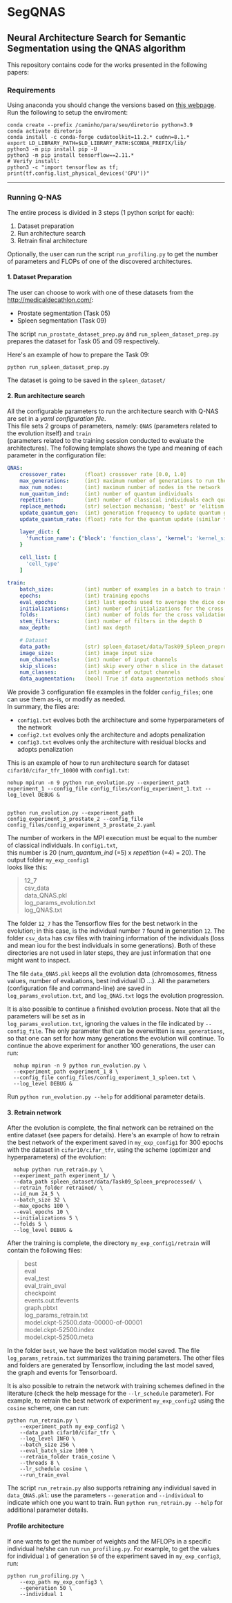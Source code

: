 # SegQNAS

## Neural Architecture Search for Semantic Segmentation using the QNAS algorithm

This repository contains code for the works presented in the following papers:

### Requirements

Using anaconda you should change the versions based on [this webpage](https://www.tensorflow.org/install/source#gpu). Run the following to setup the enviroment:

```console
conda create --prefix /caminho/para/seu/diretorio python=3.9
conda activate diretorio
conda install -c conda-forge cudatoolkit=11.2.* cudnn=8.1.*
export LD_LIBRARY_PATH=$LD_LIBRARY_PATH:$CONDA_PREFIX/lib/
python3 -m pip install pip -U
python3 -m pip install tensorflow==2.11.*
# Verify install:
python3 -c "import tensorflow as tf; print(tf.config.list_physical_devices('GPU'))"
```

---
### Running Q-NAS

The entire process is divided in 3 steps (1 python script for each):
1. Dataset preparation
2. Run architecture search
3. Retrain final architecture

Optionally, the user can run the script `run_profiling.py` to get the number of parameters and FLOPs of one of the discovered architectures.

#### 1. Dataset Preparation

The user can choose to work with one of these datasets from the http://medicaldecathlon.com/:
- Prostate segmentation (Task 05)
- Spleen segmentation (Task 09)

The script `run_prostate_dataset_prep.py` and `run_spleen_dataset_prep.py` prepares the dataset for Task 05 and 09 respectively.

Here's an example of how to prepare the Task 09:

```console
python run_spleen_dataset_prep.py 
```

The dataset is going to be saved in the `spleen_dataset/`

#### 2. Run architecture search

All the configurable parameters to run the architecture search with Q-NAS are set in a _yaml configuration file_.   
This file sets 2 groups of parameters, namely: `QNAS` (parameters related to the evolution itself) and `train`   
(parameters related to the training session conducted to evaluate the architectures). The following
 template shows the type and meaning of each parameter in the configuration file: 

```yaml
QNAS:
    crossover_rate:      (float) crossover rate [0.0, 1.0]
    max_generations:     (int) maximum number of generations to run the algorithm
    max_num_nodes:       (int) maximum number of nodes in the network
    num_quantum_ind:     (int) number of quantum individuals
    repetition:          (int) number of classical individuals each quantum individual will generate
    replace_method:      (str) selection mechanism; 'best' or 'elitism'
    update_quantum_gen:  (int) generation frequency to update quantum genes
    update_quantum_rate: (float) rate for the quantum update (similar to crossover rate)

    layer_dict: {
      'function_name': {'block': 'function_class', 'kernel': 'kernel_size', 'prob': probability_value}
    }
    
    cell_list: [
      'cell_type'
    ]

train:
    batch_size:          (int) number of examples in a batch to train the networks.
    epochs:              (int) training epochs
    eval_epochs:         (int) last epochs used to average the dice coeficient
    initializations:     (int) number of initializations for the cross validation
    folds:               (int) number of folds for the cross validation
    stem_filters:        (int) number of filters in the depth 0
    max_depth:           (int) max depth

    # Dataset
    data_path:           (str) spleen_dataset/data/Task09_Spleen_preprocessed/ or spleen_dataset/data/Task05_Prostate_preprocessed/
    image_size:          (int) image input size
    num_channels:        (int) number of input channels
    skip_slices:         (int) skip every other n slice in the dataset
    num_classes:         (int) number of output channels
    data_augmentation:   (bool) True if data augmentation methods should be applied
```

We provide 3 configuration file examples in the folder `config_files`; one can use them as-is, or modify as
 needed.   
In summary, the files are:
- `config1.txt` evolves both the architecture and some hyperparameters of the network
- `config2.txt` evolves only the architecture and adopts penalization
- `config3.txt` evolves only the architecture with residual blocks and adopts penalization


This is an example of how to run architecture search for dataset `cifar10/cifar_tfr_10000` with `config1.txt`:

```shell script
nohup mpirun -n 9 python run_evolution.py --experiment_path experiment_1 --config_file config_files/config_experiment_1.txt --log_level DEBUG &


python run_evolution.py --experiment_path config_experiment_3_prostate_2 --config_file config_files/config_experiment_3_prostate_2.yaml
```

The number of workers in the MPI execution must be equal to the number of classical individuals. In `config1.txt`,   
this number is 20 (_num_quantum_ind_ (=5) x _repetition_ (=4) = 20). The output folder `my_exp_config1`   
looks like this:

>12_7   
csv_data   
data_QNAS.pkl   
log_params_evolution.txt   
log_QNAS.txt

The folder `12_7` has the Tensorflow files for the best network in the evolution; in this case, is the
 individual number `7` found in generation `12`. The folder `csv_data` has csv files with training
   information of the individuals (loss and mean iou for the best individuals in some generations). Both of
    these directories are not used in later steps, they are just information that one might want to inspect.

The file `data_QNAS.pkl` keeps all the evolution data (chromosomes, fitness values, number of evaluations, 
 best  individual ID ...). All the parameters (configuration file and command-line) are saved in
  `log_params_evolution.txt`, and `log_QNAS.txt` logs the evolution progression.

It is also possible to continue a finished evolution process. Note that all the parameters will be set as in   
`log_params_evolution.txt`, ignoring the values in the file indicated by `--config_file`. The only parameter 
  that can be overwritten is `max_generations`, so that one can set for how many generations the evolution
  will continue. To continue the above experiment for another 100 generations, the user can run:

```console
  nohup mpirun -n 9 python run_evolution.py \
  --experiment_path experiment_1_8 \
  --config_file config_files/config_experiment_1_spleen.txt \
  --log_level DEBUG &
```

Run `python run_evolution.py --help` for additional parameter details.


#### 3. Retrain network

After the evolution is complete, the final network can be retrained on the entire dataset (see papers for
 details). Here's an example of how to retrain the best network of the experiment saved in `my_exp_config1` 
  for 300 epochs with the dataset in `cifar10/cifar_tfr`, using the scheme (optimizer and hyperparameters) of
  the evolution:

```console
  nohup python run_retrain.py \
  --experiment_path experiment_1/ \
  --data_path spleen_dataset/data/Task09_Spleen_preprocessed/ \
  --retrain_folder retrained/ \
  --id_num 24_5 \
  --batch_size 32 \
  --max_epochs 100 \
  --eval_epochs 10 \
  --initializations 5 \
  --folds 5 \
  --log_level DEBUG &
```

After the training is complete, the directory `my_exp_config1/retrain` will contain the following files:

>best  
eval  
eval_test  
eval_train_eval  
checkpoint  
events.out.tfevents  
graph.pbtxt  
log_params_retrain.txt  
model.ckpt-52500.data-00000-of-00001  
model.ckpt-52500.index  
model.ckpt-52500.meta  

In the folder `best`, we have the best validation model saved. The file `log_params_retrain.txt` summarizes
 the training parameters. The other files and folders are generated by Tensorflow, including the last model
  saved, the graph and events for Tensorboard.


It is also possible to retrain the network with training schemes defined in the literature (check the help
 message for the `--lr_schedule` parameter). For example, to retrain the best network of experiment
  `my_exp_config2` using the `cosine` scheme, one can run:

```shell script
python run_retrain.py \
    --experiment_path my_exp_config2 \
    --data_path cifar10/cifar_tfr \
    --log_level INFO \
    --batch_size 256 \
    --eval_batch_size 1000 \
    --retrain_folder train_cosine \
    --threads 8 \
    --lr_schedule cosine \
    --run_train_eval
```

The script `run_retrain.py` also supports retraining any individual saved in `data_QNAS.pkl`: use the
 parameters `--generation` and `--individual` to indicate which one you want to train. Run `python
  run_retrain.py --help` for additional parameter details.


#### Profile architecture

If one wants to get the number of weights and the MFLOPs in a specific individual he/she can run
 `run_profiling.py`. For example, to get the values for individual `1` of generation `50` of the experiment
  saved in `my_exp_config3`, run:

```shell script
python run_profiling.py \
    --exp_path my_exp_config3 \
    --generation 50 \
    --individual 1
```